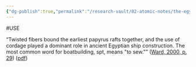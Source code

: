 ```yaml
---
{"dg-publish":true,"permalink":"/research-vault/02-atomic-notes/the-egyptian-word-for-boat-building-means-to-sew/"}
---
```


#USE

“Twisted fibers bound the earliest papyrus rafts together, and the use of cordage played a dominant role in ancient Egyptian ship construction. The most common word for boatbuilding, spt, means "to sew."” ([Ward, 2000, p. 29](zotero://select/library/items/Z98WYCE6)) ([pdf](zotero://open-pdf/library/items/UD954MWU?page=39&annotation=HAILSJSA))